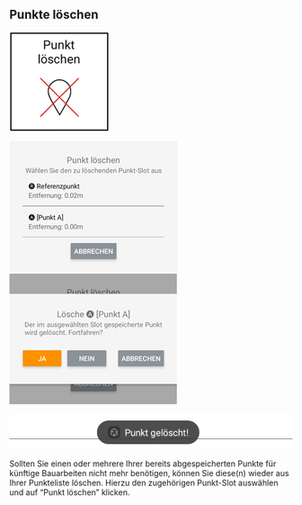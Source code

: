 ## Punkte löschen
![Punkt löschen Button](../images_funktionen/delete_pt.png)

![Punkt löschen Screen](../images_funktionen/delete_pt_screen.png)
![Punkt löschen Screen2](../images_funktionen/delete_pt_screen2.png)

![Punkt löschen Toast](../images_funktionen/delete_pt_toast.png)

Sollten Sie einen oder mehrere Ihrer bereits abgespeicherten Punkte für künftige Bauarbeiten nicht mehr benötigen, können Sie diese(n) wieder aus Ihrer Punkteliste löschen. Hierzu den zugehörigen Punkt-Slot auswählen und auf “Punkt löschen” klicken.